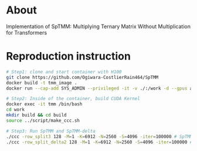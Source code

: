 # About
Implementation of SpTMM: Multiplying Ternary Matrix Without Multiplication for Transformers

# Reproduction instruction


```bash
# Step1: clone and start container with H100
git clone https://github.com/Ogiwara-CostlierRain464/SpTMM
docker build -t tmm_image .
docker run --cap-add SYS_ADMIN --privileged -it -v ./:/work -d --gpus all --name tmm tmm_image bash

# Step2: Inside of the container, build CUDA Kernel
docker exec -it tmm /bin/bash
cd work
mkdir build && cd build
source ../script/make_ccc.sh

# Step3: Run SpTMM and SpTMM-delta
./ccc -row_split3 128 -M=1 -K=6912 -N=2560 -S=4096 -iter=100000 # SpTMM with Split-K=128
./ccc -row_split_delta2 128 -M=1 -K=6912 -N=2560 -S=4096 -iter=100000 # SpTMM-delta with Split-K=128
```


